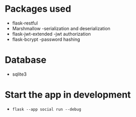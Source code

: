 # Packages used
- flask-restful 
- Marshmallow -serialization and deserialization
- flask-jwt-extended -jwt authorization
- flask-bcrypt -password hashing
  
# Database
- sqlite3

# Start the app in development
- `flask --app social run --debug`